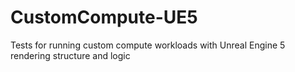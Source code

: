 # CustomCompute-UE5
Tests for running custom compute workloads with Unreal Engine 5 rendering structure and logic
